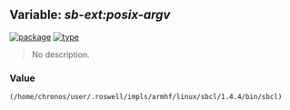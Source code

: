 ## Variable: ***sb-ext:*posix-argv****
[![package](https://img.shields.io/badge/Package-SB--EXT-5f9ea0.svg?style=social&colorA=999999)](../) [![type](https://img.shields.io/badge/Type-Variable-5f9ea0.svg?style=social&colorA=999999)](../#variable) 

> No description.

### Value
```
(/home/chronos/user/.roswell/impls/armhf/linux/sbcl/1.4.4/bin/sbcl)
```
